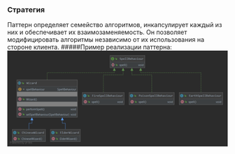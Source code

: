 ### Стратегия
Паттерн определяет семейство алгоритмов, инкапсулирует каждый из них и обеспечивает их взаимозаменяемость. Он позволяет модифицировать алгоритмы независимо от их использования на стороне клиента.
#####Пример реализации паттерна:
![UML](UML.png)
